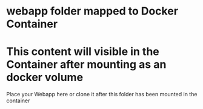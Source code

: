 # webapp folder mapped to Docker Container
# This content will visible in the Container after mounting as an docker volume

Place your Webapp here or clone it after this folder has been mounted in the container
